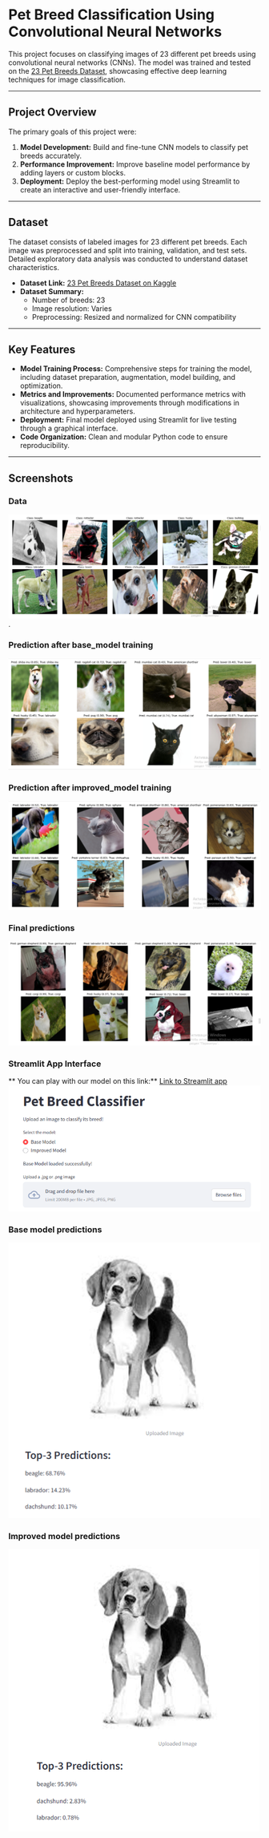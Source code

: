 # Pet Breed Classification Using Convolutional Neural Networks

This project focuses on classifying images of 23 different pet breeds using convolutional neural networks (CNNs). The model was trained and tested on the [23 Pet Breeds Dataset](https://www.kaggle.com/datasets/aseemdandgaval/23-pet-breeds-image-classification), showcasing effective deep learning techniques for image classification.

---

## Project Overview

The primary goals of this project were:
1. **Model Development:** Build and fine-tune CNN models to classify pet breeds accurately.
2. **Performance Improvement:** Improve baseline model performance by adding layers or custom blocks.
3. **Deployment:** Deploy the best-performing model using Streamlit to create an interactive and user-friendly interface.

---

## Dataset

The dataset consists of labeled images for 23 different pet breeds. Each image was preprocessed and split into training, validation, and test sets. Detailed exploratory data analysis was conducted to understand dataset characteristics.

- **Dataset Link:** [23 Pet Breeds Dataset on Kaggle](https://www.kaggle.com/datasets/aseemdandgaval/23-pet-breeds-image-classification)
- **Dataset Summary:**
  - Number of breeds: 23
  - Image resolution: Varies
  - Preprocessing: Resized and normalized for CNN compatibility

---

## Key Features

- **Model Training Process:** Comprehensive steps for training the model, including dataset preparation, augmentation, model building, and optimization.
- **Metrics and Improvements:** Documented performance metrics with visualizations, showcasing improvements through modifications in architecture and hyperparameters.
- **Deployment:** Final model deployed using Streamlit for live testing through a graphical interface.
- **Code Organization:** Clean and modular Python code to ensure reproducibility.

---

## Screenshots

### Data
![Augmented data screenshot](screenshots/augmented_data.png).

### Prediction after base_model training
![Predictions on **base_model**](screenshots/base_model_predicted.png)

### Prediction after improved_model training
![Predictions on **improved_model**](screenshots/improved_model_predicted.png)

### Final predictions
![Predictions **improved_model** on **test_loader**](screenshots/Final_test_prediction.png)

### Streamlit App Interface
** You can play with our model on this link:** [Link to Streamlit app](https://petbreeds-bda2206.streamlit.app/)
![Streamlit App Interface](screenshots/app_interface.png)

### Base model predictions
![Base model](screenshots/app_base_model_predictions.png)

### Improved model predictions
![Improved model](screenshots/app_improved_model_predictions.png)
